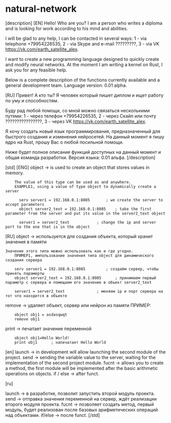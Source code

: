 # natural-network
[description]
[EN]
Hello! Who are you?
I am a person who writes a diploma and is looking for work according to his mind and abilities.

I will be glad to any help, I can be contacted in several ways:
1 - via telephone +79954226535,
2 - via Skype and e-mail ?????????,
3 - via VK https://vk.com/earth_satellite_alex.

I want to create a new programming language designed to quickly create and modify neural networks. At the moment I am writing a kernel on Rust, I ask you for any feasible help.

Below is a complete description of the functions currently available and a general development team. Language version: 0.01 alpha.

[RU]
Привет! А кто ты?
Я человек который пишет диплом и ищет работу по уму и способностям.

Буду рад любой помощи, со мной можно связаться несколькими путями:
1 - через телефон +79954226535,
2 - через Скайп или почту ????????????????,
3 - через VK https://vk.com/earth_satellite_alex.

Я хочу создать новый язык программирования, предназначенный для быстрого создания и изменения нейросетей. На данный момент я пишу ядро на Rust, прошу Вас о любой посильной помощи.

Ниже будет полное описание функций доступных на данный момент и общая команда разработки. Версия языка: 0.01 альфа.
[/description]

[std]
[ENG]
object -> is used to create an object that stores values in memory.

        The value of this type can be used as and anywhere.
        EXAMPLE1, using a value of type object to dynamically create a server

          serv server1 = 192.168.0.1:8085		; we create the server to accept parameters
          object server2_text = 192.168.0.1:8085	; take the first parameter from the server and put its value in the server2_text object

          server1 = server2_text			; change the ip and server port to the one that is in the object
[RU]
object -> используется для создания объекта, который хранит значения в памяти
		
	Значение этого типа можно использовать как и где угодно. 
		ПРИМЕР1, импользование значения типа object для динамического создания сервера 

		serv server1 = 192.168.0.1:8085			; создаём сервер, чтобы принять парамерты
		object server2_text = 192.168.0.1:8085		; принимаем первый параметр с сервера и помещаем его значение в объект server2_text

		server1 = server2_text				; меняем ip и порт сервера на тот что находится в объекте 
		
remove -> удаляет объект, сервер или нейрон из памяти
		ПРИМЕР:
		
		object obj1 = asdasqwqt
		remove obj1
		
print -> печатает значение переменной
	
		object obj1=Hello World!
		print obj1		; напечатает Hello World

[en]
launch -> in development will allow launching the second module of the project. send -> sending the variable value to the server, waiting for the implementation of the second project module. fucnt -> allows you to create a method, the first module will be implemented after the basic arithmetic operations on objects. if / else -> after funct.


[ru]


launch -> в разработке, позволит запустить второй модуль проекта. send -> отправка значения переменной на сервер, ждёт реализации второго модуля проекта. fucnt -> позволяет создать метод, первый модуль, будет реализован после базовых арифметических операций над объектами. if/else -> после funct.
[/std]
